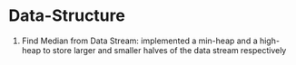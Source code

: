 # Data-Structure

1. Find Median from Data Stream: implemented a min-heap and a high-heap to store larger and smaller halves of the data stream respectively
